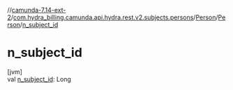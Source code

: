 //[camunda-7.14-ext-2](../../../../index.md)/[com.hydra_billing.camunda.api.hydra.rest.v2.subjects.persons](../../index.md)/[Person](../index.md)/[Person](index.md)/[n_subject_id](n_subject_id.md)

# n_subject_id

[jvm]\
val [n_subject_id](n_subject_id.md): Long
